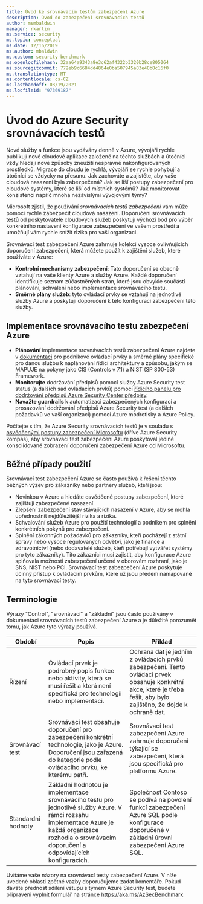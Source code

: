 ```yaml
---
title: Úvod ke srovnávacím testům zabezpečení Azure
description: Úvod do zabezpečení srovnávacích testů
author: msmbaldwin
manager: rkarlin
ms.service: security
ms.topic: conceptual
ms.date: 12/16/2019
ms.author: mbaldwin
ms.custom: security-benchmark
ms.openlocfilehash: 32aa64a9343a8e3c62af4322b3320b28ce805064
ms.sourcegitcommit: 772eb9c6684dd4864e0ba507945a83e48b8c16f0
ms.translationtype: MT
ms.contentlocale: cs-CZ
ms.lasthandoff: 03/19/2021
ms.locfileid: "97369187"
---
```

# <a name="azure-security-benchmark-introduction"></a>Úvod do Azure Security srovnávacích testů

Nové služby a funkce jsou vydávány denně v Azure, vývojáři rychle publikují nové cloudové aplikace založené na těchto službách a útočníci vždy hledají nové způsoby zneužití nesprávně nakonfigurovaných prostředků. Migrace do cloudu je rychlá, vývojáři se rychle pohybují a útočníci se vždycky na přesunu. Jak zachováte a zajistěte, aby vaše cloudová nasazení byla zabezpečená? Jak se liší postupy zabezpečení pro cloudové systémy, které se liší od místních systémů? Jak monitorovat konzistenci napříč mnoha nezávislými vývojovými týmy?

Microsoft zjistil, že používání *srovnávacích testů zabezpečení* vám může pomoci rychle zabezpečit cloudová nasazení. Doporučení srovnávacích testů od poskytovatele cloudových služeb poskytují výchozí bod pro výběr konkrétního nastavení konfigurace zabezpečení ve vašem prostředí a umožňují vám rychle snížit rizika pro vaši organizaci.

Srovnávací test zabezpečení Azure zahrnuje kolekci vysoce ovlivňujících doporučení zabezpečení, která můžete použít k zajištění služeb, které používáte v Azure:

- **Kontrolní mechanismy zabezpečení**: Tato doporučení se obecně vztahují na vaše klienty Azure a služby Azure. Každé doporučení identifikuje seznam zúčastněných stran, které jsou obvykle součástí plánování, schválení nebo implementace srovnávacího testu. 
- **Směrné plány služeb**: tyto ovládací prvky se vztahují na jednotlivé služby Azure a poskytují doporučení k této konfiguraci zabezpečení této služby.

## <a name="implement-the-azure-security-benchmark"></a>Implementace srovnávacího testu zabezpečení Azure
- **Plánování** implementace srovnávacích testů zabezpečení Azure najdete v [dokumentaci](overview.md) pro podnikové ovládací prvky a směrné plány specifické pro danou službu k naplánování řídicí architektury a způsobu, jakým se MAPUJE na pokyny jako CIS (Controls v 7.1) a NIST (SP 800-53) Framework.
- **Monitorujte** dodržování předpisů pomocí služby Azure Security test status (a dalších sad ovládacích prvků) pomocí [řídicího panelu pro dodržování předpisů Azure Security Center předpisy](../../security-center/security-center-compliance-dashboard.md).
- **Navažte guardrails** k automatizaci zabezpečených konfigurací a prosazování dodržování předpisů Azure Security test (a dalších požadavků ve vaší organizaci) pomocí Azure modrotisky a Azure Policy.
 
Počítejte s tím, že Azure Security srovnávacích testů je v souladu s [osvědčenými postupy zabezpečení Microsoftu](/security/compass/microsoft-security-compass-introduction) (dříve Azure Security kompas), aby srovnávací test zabezpečení Azure poskytoval jediné konsolidované zobrazení doporučení zabezpečení Azure od Microsoftu.

## <a name="common-use-cases"></a>Běžné případy použití

Srovnávací test zabezpečení Azure se často používá k řešení těchto běžných výzev pro zákazníky nebo partnery služeb, kteří jsou:
- Novinkou v Azure a hledáte osvědčené postupy zabezpečení, které zajišťují zabezpečené nasazení.
- Zlepšení zabezpečení stav stávajících nasazení v Azure, aby se mohla upřednostnit nejdůležitější rizika a rizika.
- Schvalování služeb Azure pro použití technologií a podnikem pro splnění konkrétních pokynů pro zabezpečení.
- Splnění zákonných požadavků pro zákazníky, kteří pocházejí z státní správy nebo vysoce regulovaných odvětví, jako je finance a zdravotnictví (nebo dodavatelé služeb, kteří potřebují vytvářet systémy pro tyto zákazníky). Tito zákazníci musí zajistit, aby konfigurace Azure splňovala možnosti zabezpečení určené v oborovém rozhraní, jako je SNS, NIST nebo PCI. Srovnávací test zabezpečení Azure poskytuje účinný přístup k ovládacím prvkům, které už jsou předem namapované na tyto srovnávací testy.

## <a name="terminology"></a>Terminologie

Výrazy "Control", "srovnávací" a "základní" jsou často používány v dokumentaci srovnávacích testů zabezpečení Azure a je důležité porozumět tomu, jak Azure tyto výrazy používá.


| Období | Popis | Příklad |
|--|--|--|
| Řízení | Ovládací prvek je podrobný popis funkce nebo aktivity, která se musí řešit a která není specifická pro technologii nebo implementaci. | Ochrana dat je jedním z ovládacích prvků zabezpečení. Tento ovládací prvek obsahuje konkrétní akce, které je třeba řešit, aby bylo zajištěno, že dojde k ochraně dat. |
| Srovnávací test | Srovnávací test obsahuje doporučení pro zabezpečení konkrétní technologie, jako je Azure. Doporučení jsou zařazená do kategorie podle ovládacího prvku, ke kterému patří. | Srovnávací test zabezpečení Azure zahrnuje doporučení týkající se zabezpečení, která jsou specifická pro platformu Azure. |
| Standardní hodnoty | Základní hodnotou je implementace srovnávacího testu pro jednotlivé služby Azure. V rámci rozsahu implementace Azure je každá organizace rozhodla o srovnávacím doporučení a odpovídajících konfiguracích. | Společnost Contoso se podívá na povolení funkcí zabezpečení Azure SQL podle konfigurace doporučené v základní úrovni zabezpečení Azure SQL.

Uvítáme vaše názory na srovnávací testy zabezpečení Azure. V níže uvedené oblasti zpětné vazby doporučujeme zadat komentáře. Pokud dáváte přednost sdílení vstupu s týmem Azure Security test, budete připraveni vyplnit formulář na stránce https://aka.ms/AzSecBenchmark
